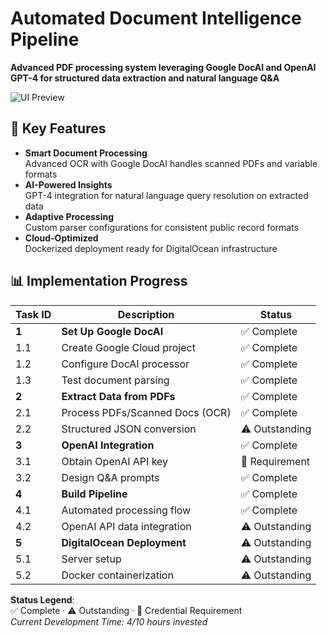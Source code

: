 # Automated Document Intelligence Pipeline

**Advanced PDF processing system leveraging Google DocAI and OpenAI GPT-4 for structured data extraction and natural language Q&A**

![UI Preview]([https://raw.githubusercontent.com/NL-Specialist/DocAI/ui_screenshot.png](https://github.com/NL-Specialist/DocAI/blob/main/ui_screenshot.png))

## 🚀 Key Features
- **Smart Document Processing**  
  Advanced OCR with Google DocAI handles scanned PDFs and variable formats
- **AI-Powered Insights**  
  GPT-4 integration for natural language query resolution on extracted data
- **Adaptive Processing**  
  Custom parser configurations for consistent public record formats
- **Cloud-Optimized**  
  Dockerized deployment ready for DigitalOcean infrastructure

## 📊 Implementation Progress

| Task ID | Description                                  | Status               |
|---------|----------------------------------------------|----------------------|
| **1**   | **Set Up Google DocAI**                      | ✅ Complete          |
| 1.1     | Create Google Cloud project                  | ✅ Complete          |
| 1.2     | Configure DocAI processor                    | ✅ Complete          |
| 1.3     | Test document parsing                        | ✅ Complete          |
| **2**   | **Extract Data from PDFs**                   | ✅ Complete          |
| 2.1     | Process PDFs/Scanned Docs (OCR)              | ✅ Complete          |
| 2.2     | Structured JSON conversion                   | ⚠️ Outstanding       |
| **3**   | **OpenAI Integration**                       | ✅ Complete          |
| 3.1     | Obtain OpenAI API key                        | 🔑 Requirement       |
| 3.2     | Design Q&A prompts                           | ✅ Complete          |
| **4**   | **Build Pipeline**                           | ✅ Complete          |
| 4.1     | Automated processing flow                    | ✅ Complete          |
| 4.2     | OpenAI API data integration                  | ⚠️ Outstanding       |
| **5**   | **DigitalOcean Deployment**                  | ⚠️ Outstanding       |
| 5.1     | Server setup                                 | ⚠️ Outstanding       |
| 5.2     | Docker containerization                      | ⚠️ Outstanding       |

**Status Legend**:  
✅ Complete · ⚠️ Outstanding · 🔑 Credential Requirement  
*Current Development Time: 4/10 hours invested*
